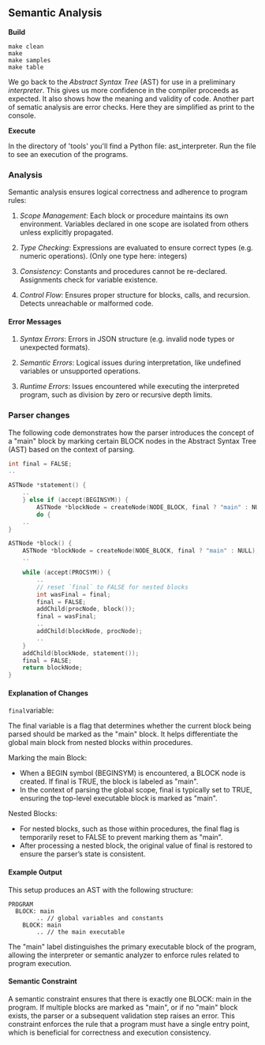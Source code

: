 
## Semantic Analysis

__Build__

```shell
make clean
make
make samples
make table
```

We go back to the *Abstract Syntax Tree* (AST) for use in a preliminary *interpreter*. This gives us
more confidence in the compiler proceeds as expected. It also shows how the meaning and validity of
code. Another part of sematic analysis are error checks. Here they are simplified as print to the console.

__Execute__

In the directory of 'tools' you'll find a Python file: ast_interpreter. Run the file to see an execution
of the programs.



### Analysis

Semantic analysis ensures logical correctness and adherence to program rules:

1. *Scope Management*: Each block or procedure maintains its own environment. Variables declared in one
   scope are isolated from others unless explicitly propagated.

2. *Type Checking*: Expressions are evaluated to ensure correct types (e.g. numeric operations). (Only one type here: integers)

3. *Consistency*: Constants and procedures cannot be re-declared. Assignments check for variable existence.

4. *Control Flow*: Ensures proper structure for blocks, calls, and recursion. Detects unreachable or malformed code.


#### Error Messages

1. *Syntax Errors*: Errors in JSON structure (e.g. invalid node types or unexpected formats).

2. *Semantic Errors*: Logical issues during interpretation, like undefined variables or unsupported operations.

3. *Runtime Errors*: Issues encountered while executing the interpreted program, such as division by zero or recursive depth limits.


### Parser changes


The following code demonstrates how the parser introduces the concept of a "main" block by marking certain BLOCK nodes in the Abstract
Syntax Tree (AST) based on the context of parsing.

```c
int final = FALSE;
..

ASTNode *statement() {
    ..
    } else if (accept(BEGINSYM)) {
        ASTNode *blockNode = createNode(NODE_BLOCK, final ? "main" : NULL); // mark for start
        do {
    ..
}

ASTNode *block() {
    ASTNode *blockNode = createNode(NODE_BLOCK, final ? "main" : NULL);
    ..

    while (accept(PROCSYM)) {
        ..
        // reset `final` to FALSE for nested blocks
        int wasFinal = final;
        final = FALSE;
        addChild(procNode, block());
        final = wasFinal;
        ..
        addChild(blockNode, procNode);
        ..
    }
    addChild(blockNode, statement());
    final = FALSE;
    return blockNode;
}
```

#### Explanation of Changes

`final`variable:

The final variable is a flag that determines whether the current block being parsed should be marked as the "main" block.
It helps differentiate the global main block from nested blocks within procedures.

Marking the main Block:
- When a BEGIN symbol (BEGINSYM) is encountered, a BLOCK node is created. If final is TRUE, the block is labeled as "main".
- In the context of parsing the global scope, final is typically set to TRUE, ensuring the top-level executable block is marked as "main".

Nested Blocks:
- For nested blocks, such as those within procedures, the final flag is temporarily reset to FALSE to prevent marking them as "main".
- After processing a nested block, the original value of final is restored to ensure the parser’s state is consistent.

#### Example Output

This setup produces an AST with the following structure:

```
PROGRAM
  BLOCK: main
        .. // global variables and constants
    BLOCK: main
        .. // the main executable
```

The "main" label distinguishes the primary executable block of the program, allowing the interpreter or semantic analyzer to enforce
rules related to program execution.

#### Semantic Constraint

A semantic constraint ensures that there is exactly one BLOCK: main in the program. If multiple blocks are marked as "main", or if
no "main" block exists, the parser or a subsequent validation step raises an error. This constraint enforces the rule that a program
must have a single entry point, which is beneficial for correctness and execution consistency.

